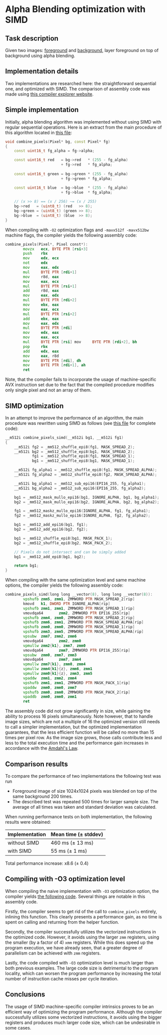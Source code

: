 # Alpha Blending optimization with SIMD

## Task description

Given two images: [foreground](assets/poltorashka_cropped_uneven.bmp) and
[background](assets/wooden_table_scaled.bmp), layer foreground on top of
background using alpha blending.

## Implementation details

Two implementations are researched here: the straightforward sequential one,
and optimized with SIMD. The comparison of assembly code was made using
[this compiler explorer website](godbolt.org).

## Simple implementation

Initially, alpha blending algorithm was implemented without using SIMD with
regular sequential operations. Here is an extract from the main procedure of
this algorithm located in [this file](src/blending/blender_simple.cpp):

```cpp
void combine_pixels(Pixel* bg, const Pixel* fg)
{
    const uint16_t fg_alpha = fg->alpha;

    const uint16_t red   = bg->red   * (255 - fg_alpha)
                         + fg->red   * fg_alpha;
    
    const uint16_t green = bg->green * (255 - fg_alpha)
                         + fg->green * fg_alpha;

    const uint16_t blue  = bg->blue  * (255 - fg_alpha)
                         + fg->blue  * fg_alpha;
    
    // (x >> 8) == (x / 256) ~= (x / 255)
    bg->red   = (uint8_t) (red   >> 8);
    bg->green = (uint8_t) (green >> 8);
    bg->blue  = (uint8_t) (blue  >> 8);
}
```

When compiling with `-O2` optimization flags and `-mavx512f -mavx512bw` machine
flags, the compiler yields the following assembly code:

```asm
combine_pixels(Pixel*, Pixel const*):
        movzx   ecx, BYTE PTR [rsi+3]
        push    rbx
        mov     edx, ecx
        not     edx
        mov     eax, edx
        mul     BYTE PTR [rdi+1]
        mov     r8d, eax
        mov     eax, ecx
        mul     BYTE PTR [rsi+1]
        add     r8d, eax
        mov     eax, edx
        mul     BYTE PTR [rdi+2]
        mov     ebx, eax
        mov     eax, ecx
        mul     BYTE PTR [rsi+2]
        add     ebx, eax
        mov     eax, edx
        mul     BYTE PTR [rdi]
        mov     edx, eax
        mov     eax, ecx
        mul     BYTE PTR [rsi] mov     BYTE PTR [rdi+2], bh
        pop     rbx
        add     edx, eax
        mov     eax, r8d
        mov     BYTE PTR [rdi], dh
        mov     BYTE PTR [rdi+1], ah
        ret
```

Note, that the compiler fails to incorporate the usage of machine-specific AVX
instruction set due to the fact that the compiled procedure modifies only single
pixel and not an array of them.

## SIMD optimization

In an attempt to improve the performance of an algorithm, the main procedure
was rewritten using SIMD as follows (see
[this file](src/blending/blender_optimized.cpp) for complete code):

```cpp
__m512i combine_pixels_simd(__m512i bg1, __m512i fg1)
{
    __m512i fg2 = _mm512_shuffle_epi8(fg1, MASK_SPREAD_2);
    __m512i bg2 = _mm512_shuffle_epi8(bg1, MASK_SPREAD_2);
            fg1 = _mm512_shuffle_epi8(fg1, MASK_SPREAD_1);
            bg1 = _mm512_shuffle_epi8(bg1, MASK_SPREAD_1);

    __m512i fg_alpha1 = _mm512_shuffle_epi8(fg1, MASK_SPREAD_ALPHA);
    __m512i fg_alpha2 = _mm512_shuffle_epi8(fg2, MASK_SPREAD_ALPHA);

    __m512i bg_alpha1 = _mm512_sub_epi16(EPI16_255, fg_alpha1);
    __m512i bg_alpha2 = _mm512_sub_epi16(EPI16_255, fg_alpha2);

    bg1 = _mm512_mask_mullo_epi16(bg1, IGNORE_ALPHA, bg1, bg_alpha1);
    bg2 = _mm512_mask_mullo_epi16(bg2, IGNORE_ALPHA, bg2, bg_alpha2);

    fg1 = _mm512_maskz_mullo_epi16(IGNORE_ALPHA, fg1, fg_alpha1);
    fg2 = _mm512_maskz_mullo_epi16(IGNORE_ALPHA, fg2, fg_alpha2);

    bg1 = _mm512_add_epi16(bg1, fg1);
    bg2 = _mm512_add_epi16(bg2, fg2);

    bg1 = _mm512_shuffle_epi8(bg1, MASK_PACK_1);
    bg2 = _mm512_shuffle_epi8(bg2, MASK_PACK_2);

    // Pixels do not intersect and can be simply added
    bg1 = _mm512_add_epi8(bg1, bg2);

    return bg1;
}
```

When compiling with the same optimization level and same machine options, the
compiler yields the following assembly code:

```asm
combine_pixels_simd(long long __vector(8), long long __vector(8)):
        vpshufb zmm5, zmm1, ZMMWORD PTR MASK_SPREAD_2[rip]
        kmovd   k1, DWORD PTR IGNORE_ALPHA[rip]
        vpshufb zmm1, zmm1, ZMMWORD PTR MASK_SPREAD_1[rip]
        vmovdqa64       zmm2, ZMMWORD PTR EPI16_255[rip]
        vpshufb zmm4, zmm0, ZMMWORD PTR MASK_SPREAD_2[rip]
        vpshufb zmm6, zmm1, ZMMWORD PTR MASK_SPREAD_ALPHA[rip]
        vpshufb zmm0, zmm0, ZMMWORD PTR MASK_SPREAD_1[rip]
        vpshufb zmm3, zmm5, ZMMWORD PTR MASK_SPREAD_ALPHA[rip]
        vpsubw  zmm7, zmm2, zmm6
        vmovdqa64       zmm2, zmm0
        vpmullw zmm2{k1}, zmm7, zmm0
        vmovdqa64       zmm7, ZMMWORD PTR EPI16_255[rip]
        vpsubw  zmm0, zmm7, zmm3
        vmovdqa64       zmm7, zmm4
        vpmullw zmm7{k1}, zmm0, zmm4
        vpmullw zmm4{k1}{z}, zmm6, zmm1
        vpmullw zmm0{k1}{z}, zmm3, zmm5
        vpaddw  zmm1, zmm2, zmm4
        vpshufb zmm1, zmm1, ZMMWORD PTR MASK_PACK_1[rip]
        vpaddw  zmm0, zmm0, zmm7
        vpshufb zmm0, zmm0, ZMMWORD PTR MASK_PACK_2[rip]
        vpaddb  zmm0, zmm0, zmm1
        ret
```

The assembly code did not grow significantly in size, while gaining the ability
to process 16 pixels simultaneously. Note however, that to handle image sizes,
which are not a multiple of 16 the optimized version still needs to call a
simpler implementation, but the optimized implementation guarantees, that the
less efficient function will be called no more than 15 times per pixel row.
As the image size grows, those calls contribute less and less to the total
execution time and the performance gain increases in accordance with the
[Amdahl's Law](https://en.wikipedia.org/wiki/Amdahl%27s_law).

## Comparison results

To compare the performance of two implementations the following test was run

- Foreground image of size 1024x1024 pixels was blended on top of the same
background 200 times.
- The described test was repeated 500 times for larger sample size. The
average of all times was taken and standard deviation was calculated.

When running performance tests on both implementation, the following results
were obtained:

| Implementation | Mean time ($\pm$ stddev) |
|---|---|
|without SIMD   | 460 ms ($\pm$ 13 ms) |
|with SIMD      | 55 ms ($\pm$ 1 ms)   |

Total performance increase: x8.6 ($\pm$ 0.4)

## Compiling with -O3 optimization level

When compiling the naive implementation with `-O3` optimization option, the
compiler yields [the following code](https://godbolt.org/z/MMYEcfnvr). Several
things are notable in this assembly code.

Firstly, the compiler seems to get rid of the call to `combine_pixels` entirely,
inlining this function. This clearly presents a performance gain, as no time
is spent on calling and returning from the helper function.

Secondly, the compiler successfully utilizes the vectorized instructions in the
optimized code. However, it avoids using the larger `zmm` registers, using the
smaller (by a factor of 4) `xmm` registers. While this does speed up the program
execution, we have already seen, that a greater degree of parallelism can be
achieved with `zmm` registers.

Lastly, the code compiled with `-O3` optimization level is much larger than both
previous examples. The large code size is detrimental to the program locality,
which can worsen the program performance by increasing the total number of
instruction cache misses per cycle iteration.

## Conclusions

The usage of SIMD machine-specific compiler intrinsics proves to be an efficient
way of optimizing the program performance. Although the compiler successfully
utilizes some vectorized instructions, it avoids using the bigger registers and
produces much larger code size, which can be undesirable in some cases.


